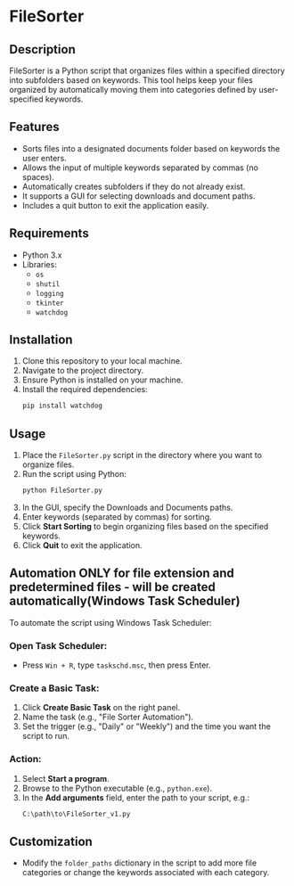 # FileSorter

## Description

FileSorter is a Python script that organizes files within a specified directory into subfolders based on keywords. This tool helps keep your files organized by automatically moving them into categories defined by user-specified keywords.

## Features

- Sorts files into a designated documents folder based on keywords the user enters.
- Allows the input of multiple keywords separated by commas (no spaces).
- Automatically creates subfolders if they do not already exist.
- It supports a GUI for selecting downloads and document paths.
- Includes a quit button to exit the application easily.

## Requirements

- Python 3.x
- Libraries:
  - `os`
  - `shutil`
  - `logging`
  - `tkinter`
  - `watchdog`

## Installation

1. Clone this repository to your local machine.
2. Navigate to the project directory.
3. Ensure Python is installed on your machine.
4. Install the required dependencies:
   ```bash
   pip install watchdog
   ```

## Usage

1. Place the `FileSorter.py` script in the directory where you want to organize files.
2. Run the script using Python:
   ```bash
   python FileSorter.py
   ```
3. In the GUI, specify the Downloads and Documents paths.
4. Enter keywords (separated by commas) for sorting.
5. Click **Start Sorting** to begin organizing files based on the specified keywords.
6. Click **Quit** to exit the application.

## Automation ONLY for file extension and predetermined files - will be created automatically(Windows Task Scheduler)

To automate the script using Windows Task Scheduler:

### Open Task Scheduler:

- Press `Win + R`, type `taskschd.msc`, then press Enter.

### Create a Basic Task:

1. Click **Create Basic Task** on the right panel.
2. Name the task (e.g., "File Sorter Automation").
3. Set the trigger (e.g., "Daily" or "Weekly") and the time you want the script to run.

### Action:

1. Select **Start a program**.
2. Browse to the Python executable (e.g., `python.exe`).
3. In the **Add arguments** field, enter the path to your script, e.g.:
   ```bash
   C:\path\to\FileSorter_v1.py
   ```

## Customization

- Modify the `folder_paths` dictionary in the script to add more file categories or change the keywords associated with each category.
